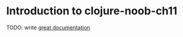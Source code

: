 # Introduction to clojure-noob-ch11

TODO: write [great documentation](http://jacobian.org/writing/what-to-write/)
